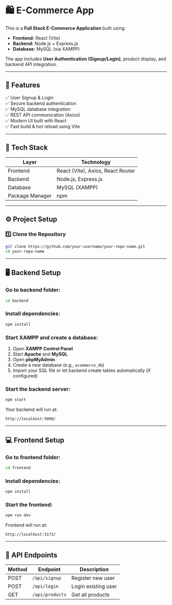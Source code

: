 # 🛍️ E-Commerce App

This is a **Full Stack E-Commerce Application** built using:
- **Frontend:** React (Vite)
- **Backend:** Node.js + Express.js
- **Database:** MySQL (via XAMPP)

The app includes **User Authentication (Signup/Login)**, product display, and backend API integration.

---

## 🚀 Features

✅ User Signup & Login  
✅ Secure backend authentication  
✅ MySQL database integration  
✅ REST API communication (Axios)  
✅ Modern UI built with React  
✅ Fast build & hot reload using Vite  

---

## 🧩 Tech Stack

| Layer | Technology |
|--------|-------------|
| Frontend | React (Vite), Axios, React Router |
| Backend | Node.js, Express.js |
| Database | MySQL (XAMPP) |
| Package Manager | npm |

---

## ⚙️ Project Setup

### 1️⃣ Clone the Repository
```bash
git clone https://github.com/your-username/your-repo-name.git
cd your-repo-name
````

---

## 🖥️ Backend Setup

### Go to backend folder:

```bash
cd backend
```

### Install dependencies:

```bash
npm install
```

### Start XAMPP and create a database:

1. Open **XAMPP Control Panel**
2. Start **Apache** and **MySQL**
3. Open **phpMyAdmin**
4. Create a new database (e.g., `ecommerce_db`)
5. Import your SQL file or let backend create tables automatically (if configured)

### Start the backend server:

```bash
npm start
```

Your backend will run at:

```
http://localhost:5000/
```

---

## 💻 Frontend Setup

### Go to frontend folder:

```bash
cd frontend
```

### Install dependencies:

```bash
npm install
```

### Start the frontend:

```bash
npm run dev
```

Frontend will run at:

```
http://localhost:5173/
```

---


## 🔗 API Endpoints

| Method | Endpoint        | Description         |
| ------ | --------------- | ------------------- |
| POST   | `/api/signup`   | Register new user   |
| POST   | `/api/login`    | Login existing user |
| GET    | `/api/products` | Get all products    |
